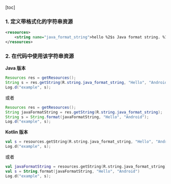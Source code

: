 [toc]

### 1. 定义带格式化的字符串资源

```xml
<resources>
    <string name="java_format_string">hello %2$s Java format string. %1$s again</string>
</resources>
```

### 2. 在代码中使用该字符串资源

**Java 版本**

```java
Resources res = getResources();
String s = res.getString(R.string.java_format_string, "Hello", "Android");
Log.d("example", s);
```

或者

```java
Resources res = getResources();
String javaFormatString = res.getString(R.string.java_format_string);
String s = String.format(javaFormatString, "Hello", "Android");
Log.d("example", s);
```

**Kotlin 版本**

```kotlin
val s = resources.getString(R.string.java_format_string, "Hello", "Android")
Log.d("example", s);
```

或者

```kotlin
val javaFormatString = resources.getString(R.string.java_format_string)
val s = String.format(javaFormatString, "Hello", "Android")
Log.d("example", s);
```

